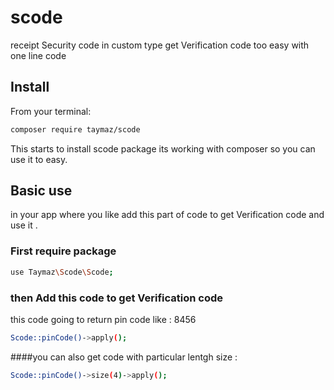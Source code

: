 # scode
 receipt Security code in custom type
get Verification code too easy with one line code

## Install
From your terminal:

```sh
composer require taymaz/scode
```

This starts to install scode package its working with composer so you can use it to easy.

## Basic use

in your app where you like add this part of code to get Verification code and use it .

### First require package
```sh
use Taymaz\Scode\Scode;
```

### then Add this code to get Verification code
this code going to return pin code like : 8456
```sh
Scode::pinCode()->apply();
```

####you can also get code with particular lentgh size :
```sh
Scode::pinCode()->size(4)->apply();
```
